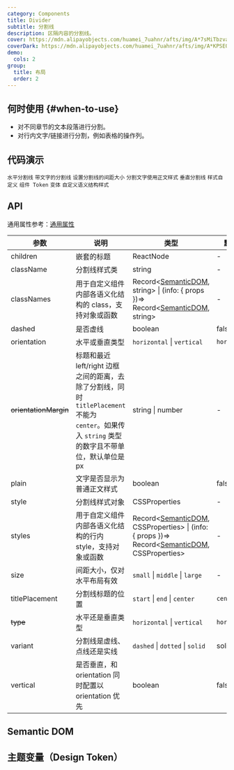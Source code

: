 ```yaml
---
category: Components
title: Divider
subtitle: 分割线
description: 区隔内容的分割线。
cover: https://mdn.alipayobjects.com/huamei_7uahnr/afts/img/A*7sMiTbzvaDoAAAAAAAAAAAAADrJ8AQ/original
coverDark: https://mdn.alipayobjects.com/huamei_7uahnr/afts/img/A*KPSEQ74PLg4AAAAAAAAAAAAADrJ8AQ/original
demo:
  cols: 2
group:
  title: 布局
  order: 2
---
```


## 何时使用 {#when-to-use}

- 对不同章节的文本段落进行分割。
- 对行内文字/链接进行分割，例如表格的操作列。

## 代码演示

<!-- prettier-ignore -->
<code src="./demo/horizontal.tsx">水平分割线</code>
<code src="./demo/with-text.tsx">带文字的分割线</code>
<code src="./demo/size.tsx" version="5.25.0">设置分割线的间距大小</code>
<code src="./demo/plain.tsx">分割文字使用正文样式</code>
<code src="./demo/vertical.tsx">垂直分割线</code>
<code src="./demo/customize-style.tsx" debug>样式自定义</code>
<code src="./demo/component-token.tsx" debug>组件 Token</code>
<code src="./demo/variant.tsx">变体</code>
<code src="./demo/style-class.tsx" version="6.0.0">自定义语义结构样式</code>

## API

通用属性参考：[通用属性](/docs/react/common-props)

| 参数 | 说明 | 类型 | 默认值 | 版本 |
| --- | --- | --- | --- | --- |
| children | 嵌套的标题 | ReactNode | - |  |
| className | 分割线样式类 | string | - |  |
| classNames | 用于自定义组件内部各语义化结构的 class，支持对象或函数 | Record<[SemanticDOM](#semantic-dom), string> \| (info: { props })=> Record<[SemanticDOM](#semantic-dom), string> | - |  |
| dashed | 是否虚线 | boolean | false |  |
| orientation | 水平或垂直类型 | `horizontal` \| `vertical` | `horizontal` | - |
| ~~orientationMargin~~ | 标题和最近 left/right 边框之间的距离，去除了分割线，同时 `titlePlacement` 不能为 `center`。如果传入 `string` 类型的数字且不带单位，默认单位是 px | string \| number | - |  |
| plain | 文字是否显示为普通正文样式 | boolean | false | 4.2.0 |
| style | 分割线样式对象 | CSSProperties | - |  |
| styles | 用于自定义组件内部各语义化结构的行内 style，支持对象或函数 | Record<[SemanticDOM](#semantic-dom), CSSProperties> \| (info: { props })=> Record<[SemanticDOM](#semantic-dom), CSSProperties> | - |  |
| size | 间距大小，仅对水平布局有效 | `small` \| `middle` \| `large` | - | 5.25.0 |
| titlePlacement | 分割线标题的位置 | `start` \| `end` \| `center` | `center` | - |
| ~~type~~ | 水平还是垂直类型 | `horizontal` \| `vertical` | `horizontal` | - |
| variant | 分割线是虚线、点线还是实线 | `dashed` \| `dotted` \| `solid` | solid | 5.20.0 |
| vertical | 是否垂直，和 orientation 同时配置以 orientation 优先 | boolean | false | - |

## Semantic DOM

<code src="./demo/_semantic.tsx" simplify="true"></code>

## 主题变量（Design Token）

<ComponentTokenTable component="Divider"></ComponentTokenTable>
